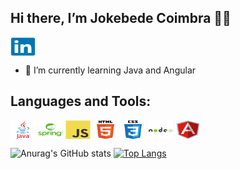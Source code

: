 ## Hi there, I’m Jokebede Coimbra :woman_technologist:

<!--
**Jokebede-Coimbra/jokebede-coimbra** is a ✨ _special_ ✨ repository because its `README.md` (this file) appears on your GitHub profile.

Here are some ideas to get you started:-->


<a href="https://www.linkedin.com/in/jokebede-coimbra/" target="_blank">
<img align="center" height="30" width="40" src="https://raw.githubusercontent.com/devicons/devicon/master/icons/linkedin/linkedin-original.svg" alt="jokebede-linkedin" style="max-width:100%">
</a>



<!--- 🔭 I’m currently working on-->
- 🌱 I’m currently learning  Java and Angular


## Languages and Tools:
<p float="left">
<img align="center" height="30" width="40" src="https://raw.githubusercontent.com/devicons/devicon/master/icons/java/java-original-wordmark.svg" alt="imagem-java" style="max-width:100%">
<img align="center" height="30" width="40" src="https://raw.githubusercontent.com/devicons/devicon/master/icons/spring/spring-original-wordmark.svg" alt="imagem-spring" style="max-width:100%">
<img align="center" height="30" width="40" src="https://raw.githubusercontent.com/devicons/devicon/master/icons/javascript/javascript-original.svg" alt="imagem-js" style="max-width:100%">
<img align="center" height="30" width="40" src="https://raw.githubusercontent.com/devicons/devicon/master/icons/html5/html5-original-wordmark.svg" alt="imagem-html" style="max-width:100%">
<img align="center" height="30" width="40" src="https://raw.githubusercontent.com/devicons/devicon/master/icons/css3/css3-original-wordmark.svg" alt="imagem-css" style="max-width:100%">
<img align="center" height="30" width="40" src="https://raw.githubusercontent.com/devicons/devicon/master/icons/nodejs/nodejs-original-wordmark.svg" alt="imagem-node" style="max-width:100%">
<img align="center" height="30" width="40" src="https://raw.githubusercontent.com/devicons/devicon/master/icons/angularjs/angularjs-original.svg" alt="imagem-angular" style="max-width:100%">
<!--<img align="center" height="30" width="40" src="https://raw.githubusercontent.com/devicons/devicon/master/icons/android/android-original-wordmark.svg" alt="imagem-android" style="max-width:100%">
<img align="center" height="30" width="40" src="https://raw.githubusercontent.com/devicons/devicon/master/icons/oracle/oracle-original.svg" alt="imagem-oracle" style="max-width:100%">-->
</p>  


![Anurag's GitHub stats](https://github-readme-stats.vercel.app/api?username=jokebede-coimbra&theme=nightowl&show_icons=true)
[![Top Langs](https://github-readme-stats.vercel.app/api/top-langs/?username=jokebede-coimbra&layout=compact)](https://github.com/jokebede-coimbra/github-readme-stats)




